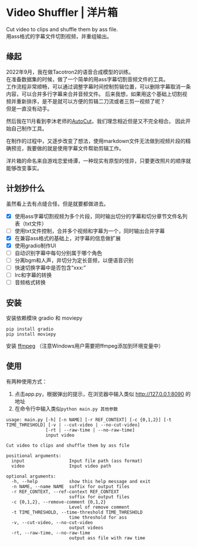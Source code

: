 # Video Shuffler | 洋片箱
Cut video to clips and shuffle them by ass file.  
用ass格式的字幕文件切割视频，并重组输出。

## 缘起
2022年9月，我在做Tacotron2的语音合成模型的训练。  
在准备数据集的时候，做了一个简单的用ass字幕切割音频文件的工具。  
工作流程非常顺畅，可以通过调整字幕时间控制剪辑位置，可以删除字幕取消一条内容，可以合并多行字幕来合并音频文件。 
后来我想，如果用这个基础上切割视频并重新排序，是不是就可以方便的剪辑二刀流或者三剪一视频了呢？  
但是一直没有动手。 

然后我在11月看到李沐老师的[AutoCut](https://github.com/mli/autocut/)，我们理念相近但是又不完全相合。
因此开始自己制作工具。 

在制作的过程中，又逐步改变了想法，使用markdown文件无法做到视频片段的精确预览，我要做的就是使用字幕文件帮助剪辑工作。

洋片箱的命名来自游戏恋爱绮谭，一种现实有原型的怪异，只要更改照片的顺序就能够改变事实。


## 计划抄什么
虽然看上去有点缝合怪，但是就要都做进去。
- [x] 使用ass字幕切割视频为多个片段，同时输出切分的字幕和切分章节文件名列表（txt文件）
- [ ] 使用txt文件控制，合并多个视频和字幕为一个，同时输出合并字幕
- [x] 在兼容ass格式的基础上，对字幕的信息做扩展
- [x] 使用gradio制作UI
- [ ] 自动识别字幕中每句分别属于哪个角色
- [ ] 分离bgm和人声，并切分为定长音频，以便语音识别
- [ ] 快速切换字幕中是否包含“xxx:”
- [ ] lrc和字幕的转换
- [ ] 音频格式转换

## 安装
安装依赖模块 gradio 和 moviepy
```
pip install gradio
pip install moviepy

```

安装 [ffmpeg](https://ffmpeg.org/)
（注意Windows用户需要把ffmpeg添加到环境变量中）

## 使用
有两种使用方式：
1. 点击app.py，根据弹出的提示，在浏览器中输入类似 http://127.0.0.1:8090 的地址
2. 在命令行中输入类似`python main.py 其他参数`

```
usage: main.py [-h] [-n NAME] [-r REF_CONTEXT] [-c {0,1,2}] [-t TIME_THRESHOLD] [-v | --cut-video | --no-cut-video]
               [-rt | --raw-time | --no-raw-time]
               input video

Cut video to clips and shuffle them by ass file

positional arguments:
  input                 Input file path (ass format)
  video                 Input video path

optional arguments:
  -h, --help            show this help message and exit
  -n NAME, --name NAME  suffix for output files
  -r REF_CONTEXT, --ref-context REF_CONTEXT
                        suffix for output files
  -c {0,1,2}, --remove-comment {0,1,2}
                        Level of remove comment
  -t TIME_THRESHOLD, --time-threshold TIME_THRESHOLD
                        time threshold for ass
  -v, --cut-video, --no-cut-video
                        output videos
  -rt, --raw-time, --no-raw-time
                        output ass file with raw time

```